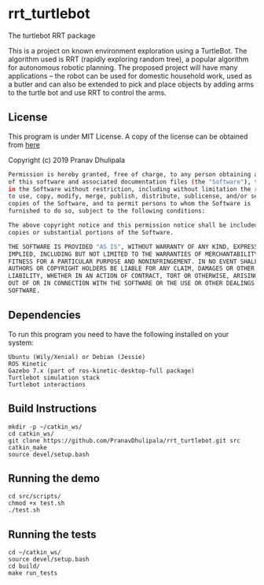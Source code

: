 # rrt_turtlebot
The turtlebot RRT package 


This is a project on known environment exploration using a TurtleBot.
The algorithm used is RRT (rapidly exploring random tree), a popular algorithm
for autonomous robotic planning. The proposed project will have many applications – the robot
can be used for domestic household work, used as a butler and can also be extended to pick
and place objects by adding arms to the turtle bot and use RRT to control the arms.

## License

This program is under MIT License. A copy of the license can be obtained from [here](https://github.com/PranavDhulipala/rrt_turtlebot/LICENSE) 

Copyright (c) 2019 Pranav Dhulipala
```bash
Permission is hereby granted, free of charge, to any person obtaining a copy
of this software and associated documentation files (the "Software"), to deal
in the Software without restriction, including without limitation the rights
to use, copy, modify, merge, publish, distribute, sublicense, and/or sell
copies of the Software, and to permit persons to whom the Software is
furnished to do so, subject to the following conditions:

The above copyright notice and this permission notice shall be included in all
copies or substantial portions of the Software.

THE SOFTWARE IS PROVIDED "AS IS", WITHOUT WARRANTY OF ANY KIND, EXPRESS OR
IMPLIED, INCLUDING BUT NOT LIMITED TO THE WARRANTIES OF MERCHANTABILITY,
FITNESS FOR A PARTICULAR PURPOSE AND NONINFRINGEMENT. IN NO EVENT SHALL THE
AUTHORS OR COPYRIGHT HOLDERS BE LIABLE FOR ANY CLAIM, DAMAGES OR OTHER
LIABILITY, WHETHER IN AN ACTION OF CONTRACT, TORT OR OTHERWISE, ARISING FROM,
OUT OF OR IN CONNECTION WITH THE SOFTWARE OR THE USE OR OTHER DEALINGS IN THE
SOFTWARE.
```


## Dependencies

To run this program you need to have the following installed on your system:

    Ubuntu (Wily/Xenial) or Debian (Jessie)
    ROS Kinetic
    Gazebo 7.x (part of ros-kinetic-desktop-full package)
    Turtlebot simulation stack
    Turtlebot interactions




## Build Instructions

```
mkdir -p ~/catkin_ws/
cd catkin_ws/
git clone https://github.com/PranavDhulipala/rrt_turtlebot.git src
catkin_make
source devel/setup.bash

```

## Running the demo

```
cd src/scripts/
chmod +x test.sh
./test.sh
```

## Running the tests

```
cd ~/catkin_ws/
source devel/setup.bash
cd build/
make run_tests
```

